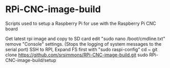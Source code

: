 # RPi-CNC-image-build
Scripts used to setup a Raspberry Pi for use with the Raspberry Pi CNC board

Get latest rpi image and copy to SD card
edit "sudo nano /boot/cmdline.txt" remove "Console" settings. (Stops the logging of system messages to the serial port)
SSH to RPI, Expand FS first with "sudo raspi-config"
cd ~
git clone https://github.com/srsimmons/RPi-CNC-image-build.git
sudo RPi-CNC-image-build/setup
